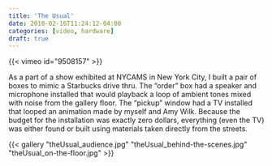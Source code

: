 ```yaml
---
title: 'The Usual'
date: 2010-02-16T11:24:12-04:00
categories: [video, hardware]
draft: true
---
```


{{< vimeo id="9508157" >}}

As a part of a show exhibited at NYCAMS in New York City, I built a pair of boxes to mimic a Starbucks drive thru. The “order” box had a speaker and microphone installed that would playback a loop of ambient tones mixed with noise from the gallery floor. The “pickup” window had a TV installed that looped an animation made by myself and Amy Wilk. Because the budget for the installation was exactly zero dollars, everything (even the TV) was either found or built using materials taken directly from the streets.

{{< gallery "theUsual_audience.jpg" "theUsual_behind-the-scenes.jpg" "theUsual_on-the-floor.jpg" >}}

